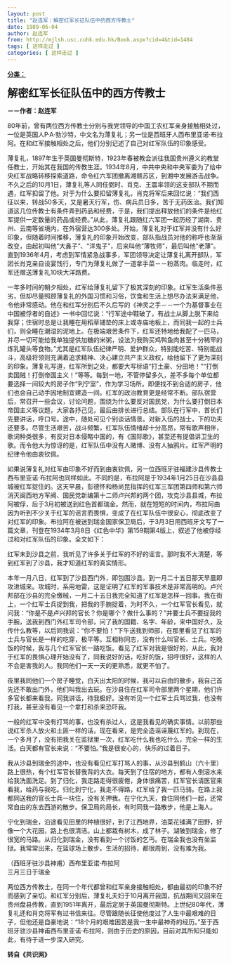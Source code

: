 ```yaml
---
layout: post
title: "赵连军：解密红军长征队伍中的西方传教士"
date: 1989-06-04
author: 赵连军
from: http://mjlsh.usc.cuhk.edu.hk/Book.aspx?cid=4&tid=1484
tags: [ 这样走过 ]
categories: [ 这样走过 ]
---
```


<div style="margin: 15px 10px 10px 0px;">
 <div>
  <span id="ctl00_ContentPlaceHolder1_chapter1_SubjectLabel" style="font-weight:bold;text-decoration:underline;">
   分类：
  </span>
 </div>
 <p>
  <strong>
   <font size="5">
    解密红军长征队伍中的西方传教士
   </font>
  </strong>
 </p>
 <p>
  <strong>
   －－作者：赵连军
  </strong>
 </p>
 <p>
  80年前，曾有两位西方传教士分别与我党领导的中国工农红军亲身接触相处过，一位是英国人P·A·勃沙特，中文名为薄复礼；另一位是西班牙人西布里亚诺·布拉阿。在和红军接触相处之后，他们分别记述了自己对红军队伍的印象感受。
 </p>
 <p>
  薄复礼，1897年生于英国曼彻斯特，1923年春被教会派往我国贵州遵义的教堂任教士，开始其在我国的传教生涯。1934年8月，中共中央和中央军委为了给中央红军战略转移探索道路，命令红六军团撤离湘赣苏区，到湘中发展游击战争。不久之后的10月1日，薄复礼等人同任弼时、肖克、王震率领的这支部队不期而遇，红军扣留了他。对于为什么要扣留薄复礼，肖克将军后来回忆说：“我们西征以来，转战50多天，又是暑天行军，伤、病兵员日多，苦于无药医治。我们知道这几位传教士有条件弄到药品和经费，于是，我们提出释放他们的条件是给红军提供一定数量的药品或经费。”从此，薄复礼跟随红六军团一起历经了湖南、贵州、云南等省境内，在外宿营达300多处。开始，薄复礼对于红军并没有什么好印象，但随着时间推移，薄复礼的印象开始改变，部队指战员对他的称呼也渐渐改变，由起初叫他“大鼻子”、“洋鬼子”，后来叫他“薄牧师”，最后叫他“老薄”。直到1936年4月，考虑到军情紧急战事多，军团领导决定让薄复礼离开部队，军团长肖克亲自设宴饯行，专门为薄复礼做了一道拿手菜－－粉蒸肉。临走时，红军还赠送薄复礼10块大洋路费。
 </p>
 <p>
  一年多时间的朝夕相处，红军给薄复礼留下了极其深刻的印象。红军生活条件恶劣，但却尽量照顾薄复礼的外国习惯和习俗，饮食和生活上想尽办法来满足他，令他非常感动。他在和红军分别后不久后写的《神灵之手－－一个为基督事业在中国被俘者的自述》一书中回忆说：“行军途中鞋破了，有战士从脚上脱下来给我穿；住宿时总是让我睡在用稻草铺垫的床上或寺庙地板上，而同我一起的士兵们，则全睡在潮湿的泥地上。在极端艰苦条件下，红军还特地给我配了一匹马，并尽一切可能给我单独提供加糖的米粥，设法为我购买鸡鸭鱼肉甚至十分稀罕的炼乳罐头等食物。”尤其是红军队伍纪律严明、爱护群众，特别能吃苦、特别能战斗，高级将领则充满着追求精神、决心建立共产主义政权，给他留下了更为深刻的印象。薄复礼写道，红军所到之处，都要大写标语“打土豪、分田地！”“打倒卖国贼！打倒帝国主义！”等等。每到一地，不管停留多久，差不多每个单位都要选择一间较大的房子作“列宁室”，作为学习场所。即便找不到合适的房子，他们也会自己动手因地制宜建造一间。红军的政治教育更是经常不断。部队宿营后，常召开一些会议，讨论问题，围绕为什么要反对国民党，为什么要打倒日本帝国主义等议题，大家各抒己见，最后由排长进行总结。部队在行军中，首长们先要讲话，呼口号。途中，随处可见个别谈话情景。对新入伍的战士，下的功夫还要多。尽管生活艰苦，战斗频繁，红军队伍情绪却十分高昂，常有歌声相伴，歌词种类很多，有反对日本侵略中国的，有《国际歌》，甚至还有提倡讲卫生的歌。而令他大为惊讶的是，红军队伍中没有人赌博、没有人抽鸦片。红军严明的纪律令他由衷钦佩。
 </p>
 <p>
  如果说薄复礼对红军由印象不好而到由衷钦佩，另一位西班牙驻福建沙县传教士西布里亚诺·布拉阿也同样如此。不同的是，布拉阿是于1934年1月25日在沙县县城被红军捉住的。这天早晨，彭德怀和杨尚昆指挥的红军三军团第四师和第六师消灭闽西地方军阀、国民党新编第十二师卢兴邦的两个团，攻克沙县县城，布拉阿被俘，后于3月初被送到红色首都瑞金。然而，就在短短的时间内，布拉阿由因为听到不少关于红军的谣言而畏惧，变成了在红军队伍中很安心，彻底改变了对红军的印象。布拉阿在被送到瑞金国家保卫局后，于3月3日用西班牙文写了一篇文章，刊登在1934年3月8日《红色中华》第159期第4版上，叙述了他被俘经过和对红军队伍的印象。全文如下：
 </p>
 <p>
  红军未到沙县之前，我听见了许多关于红军的不好的谣言。那时我不大清楚，等到红军到了沙县，我才知道红军的真实情形。
 </p>
 <p>
  本年一月八日，红军到了沙县西门外，即包围沙县。到一月二十五日那天早晨即攻进城来。攻城时，系用地雷，这是证明了红军的军事技术是非常高明的。卢兴邦部在沙县的完全缴械，一月二十五日我完全知道了红军是怎样一回事。我在街上，一个红军士兵捉到我，把我的手腕捉着，为时不久，一个红军官长看见，就问我：“你是不是卢兴邦的官长？你是哪个？做什么事的？”并要士兵不要捉我的手腕，送我到西门外红军司令部，问了我的国籍、名字、年龄，来中国好久，及传什么教等，以后同我说：“你不要怕！”下午送我到师部，在那里看见了红军的士兵与官长是一样的吃穿，极平等。互相称同志，没有什么叫官长、士兵。吃晚饭的时候，我与几个红军官长一路吃饭。看见了红军对我是很好的，从此，我对于红军的畏惧心理开始没有了，同我说好的话，吃好的饭，招呼很好，这样的人不会是害我的人。我同他们一天一天的更熟悉，就更不怕了。
 </p>
 <p>
  夜里我同他们一个房子睡觉，白天出太阳的时候，我可以自由的散步，我自己首先还不敢出门外，他们叫我出去玩。在沙县住在红军司令部里两个星期，他们许多官长都来看我，同我讲话，待我极好。没有听见一个红军士兵骂过我，也没有打我，甚至没有看见一个拿打和杀来恐吓我。
 </p>
 <p>
  一般的红军中没有打骂的事，也没有杀过人，这是我看见的确实事情。以前那些说红军杀人放火和土匪一样的话，现在看来，是完全造谣诬蔑红军的。到现在，一个多月了，没有把我关在监狱里一次，红军吃什么我也吃什么，完全一样的生活。白天都有官长来说：“不要怕。”我是很安心的，快乐的过着日子。
 </p>
 <p>
  我从沙县到瑞金的途中，也没有看见红军打骂人的事，从沙县到鹤山（六十里）路上很热，有个红军官长替我背的大衣。每天到了住宿的地方，都有人倒滚水来给我洗面洗足。到了归化，我走路走得很疲倦，身体很痛苦，红军官长请医官来看我，给药与我吃。归化到宁化，我走不得路，红军给了我一匹马骑。在路上我都同送我的官长士兵一块住，没有关押我。在宁化九天，食住同他们一起，还常常自由的东去西游的散步。保卫局的局长，有时同我一路散步，他是上海人。
 </p>
 <p>
  宁化到瑞金，沿途看见田里的种植很好，到了江西地界，油菜花铺满了田野，好像一个大花园，路上也很清洁。山上都栽有树木，成了林子。湖陂到瑞金，修了很宽的马路。从归化到瑞金，没有看到一个讨饭的乞丐。在瑞金我也没有坐监狱。我常常出来，在篮球场上散步。生活的招待，都很周到，没有难为我。
 </p>
 <p>
  （西班牙驻沙县神甫）西布里亚诺·布拉阿
  <br/>
  三月三日于瑞金
 </p>
 <p>
  两位西方传教士，在同一个年代都曾和红军亲身接触相处，都由最初的印象不好而感到了亲切。和红军分别后，薄复礼夫妇于10月离开我国，抗战期间又回来在贵州盘县传教，直到1951年离开，最后定居于英国曼彻斯特。上世纪80年代，薄复礼还和肖克将军有过书信来往。尽管跟随长征使他度过了人生中最艰难的日子，但他还是自豪地说：“18个月的艰难困苦是我一生中最神奇的经历。”至于西班牙驻沙县神甫西布里亚诺·布拉阿，则由于历史的原因，目前对其所知只能如此，有待于进一步深入研究。
  <br/>
 </p>
 <p>
  <strong>
   转自《共识网》
  </strong>
 </p>
</div>

